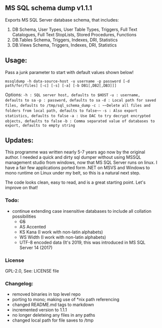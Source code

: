 ## MS SQL schema dump v1.1.1

Exports MS SQL Server database schema, that includes:

1. DB
  Schema, User Types, User Table Types, Triggers, Full Text Catalogues,
  Full Text StopLists, Stored Procedures, Functions
2. DB.Tables
  Schema, Triggers, Indexes, DRI, Statistics
3. DB.Views
  Schema, Triggers, Indexes, DRI, Statistics

## Usage:

Pass a junk parameter to start with default values shown below!

`mssqldump -h data-source-host -u username -p password [-d path/for/files] [-c] [-s] [-a] [-b DB1[,DB2[,DB3]]]`

Options:
`-h : SQL server host, defaults to $HOST`
`-u : username, defaults to sa`
`-p : password, defaults to sa`
`-d : Local path for saved files, defaults to /tmp/sql_schema_dump`
`-c : ~~Delete all files and folders from local path, defaults to false~~`
`-s : Also export statistics, defaults to false`
`-a : Use DAC to try decrypt encrypted objects, defaults to false`
`-b : Comma separated value of databases to export, defaults to empty string`

## Updates:

This programme was written nearly 5-7 years ago now by the original author. 
I needed a quick and dirty sql dumper without using MSSQL management studio from windows, now that MS SQL Server runs on linux.
I have a fair few applications ported form .NET on MSVS and Windows to mono runtime on Linux under my belt, so this is a natural next step. 

The code looks clean, easy to read, and is a great starting point. Let's improve on that!

### Todo:

  - continue extending case insensitive databases to include all collation possibilities
    * ~~CS~~
    * AS Accented 
    * KS Kana (I work with non-latin alphabets)
    * WS Width (I work with non-latin alphabets)
    * UTF-8 encoded data (It's 2019, this was introduced in MS SQL Server 14 (2017)

### License

GPL-2.0, See: LICENSE file 

### Changelog:

  - removed binaries in top level repo
  - porting to mono; making use of \*nix path referencing
  - changed README.md tags to markdown
  - incremented version to 1.1.1
  - no longer deleteing any files in any paths
  - changed local path for file saves to /tmp
